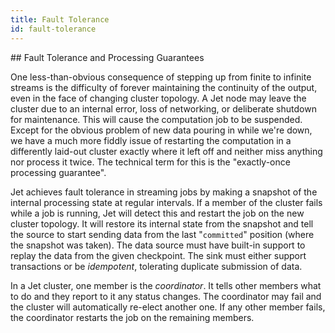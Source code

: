 ```yaml
---
title: Fault Tolerance
id: fault-tolerance
---
```


## Fault Tolerance and Processing Guarantees

One less-than-obvious consequence of stepping up from finite to infinite
streams is the difficulty of forever maintaining the continuity of the
output, even in the face of changing cluster topology. A Jet node may
leave the cluster due to an internal error, loss of networking, or
deliberate shutdown for maintenance. This will cause the computation job
to be suspended. Except for the obvious problem of new data pouring in
while we're down, we have a much more fiddly issue of restarting the
computation in a differently laid-out cluster exactly where it left off
and neither miss anything nor process it twice. The technical term for
this is the "exactly-once processing guarantee".

Jet achieves fault tolerance in streaming jobs by making a snapshot of
the internal processing state at regular intervals. If a member of the
cluster fails while a job is running, Jet will detect this and restart
the job on the new cluster topology. It will restore its internal state
from the snapshot and tell the source to start sending data from the
last "`committed`" position (where the snapshot was taken). The data
source must have built-in support to replay the data from the given
checkpoint. The sink must either support transactions or be
*idempotent*, tolerating duplicate submission of data.

In a Jet cluster, one member is the *coordinator*. It tells other
members what to do and they report to it any status changes. The
coordinator may fail and the cluster will automatically re-elect another
one. If any other member fails, the coordinator restarts the job on the
remaining members.